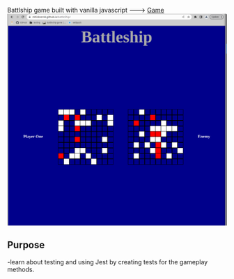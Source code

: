 Battlship game built with vanilla javascript ---> [Game](https://mhickner44.github.io/battleShip/)
<br>
![game](battleshipGame.png)


 ## Purpose 
-learn about testing and using Jest by creating tests for the gameplay methods.





